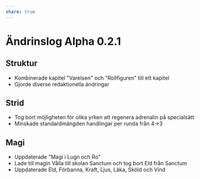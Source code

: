 ```yaml
---
share: true
---
```



# Ändrinslog Alpha 0.2.1
## Struktur
- Kombinerade kapitel "Varelsen" och "Rollfiguren" till ett kapitel
- Gjorde diverse redaktionella ändringar

## Strid
- Tog bort möjligheten för olika yrken att regenera adrenalin på specialsätt
- Minskade standardmängden handlingar per runda från 4->3

## Magi
- Uppdaterade "Magi i Lugn och Ro"
- Lade till magin Vålla till skolan Sanctum och tog bort Eld från Sanctum
- Uppdaterade Eld, Förbanna, Kraft, Ljus, Läka, Sköld och Vind